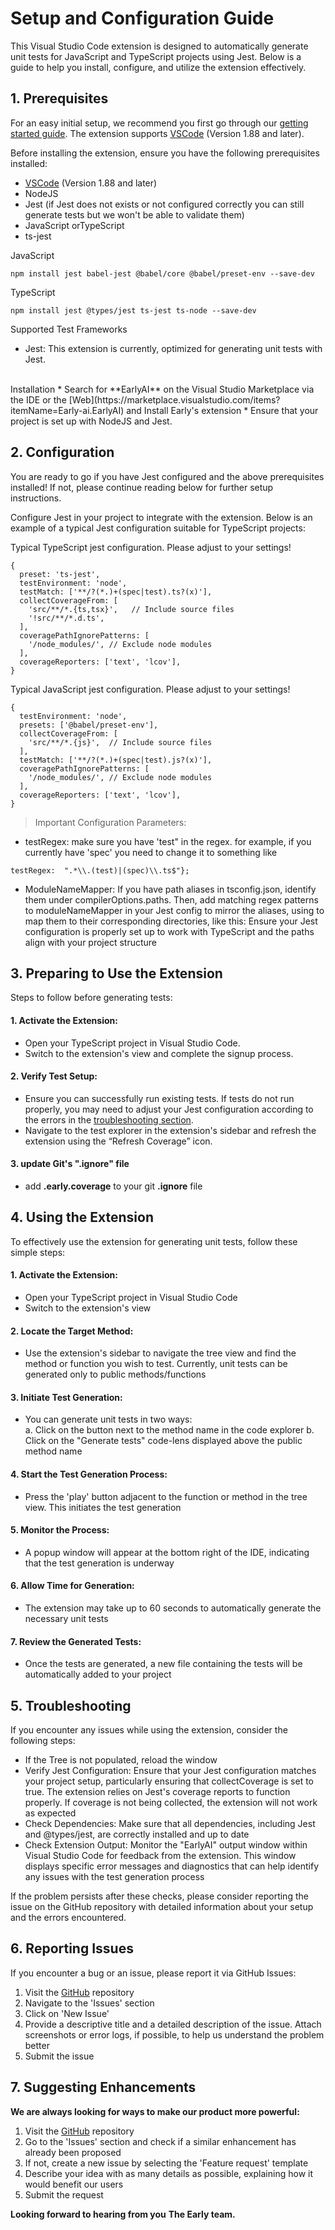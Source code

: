 



# Setup and Configuration Guide

This Visual Studio Code extension is designed to automatically generate unit tests for JavaScript and TypeScript projects using Jest. 
Below is a guide to help you install, configure, and utilize the extension effectively.

## 1. Prerequisites
For an easy initial setup, we recommend you first go through our [getting started guide](https://www.startearly.ai/docs/getting-started).
The extension supports [VSCode](https://code.visualstudio.com/download) (Version 1.88 and later).

Before installing the extension, ensure you have the following prerequisites installed:

* [VSCode](https://code.visualstudio.com/download) (Version 1.88 and later)
* NodeJS
* Jest (if Jest does not exists or not configured correctly you can still generate tests but we won't be able to validate them)
* JavaScript orTypeScript
* ts-jest

JavaScript
```
npm install jest babel-jest @babel/core @babel/preset-env --save-dev
```

TypeScript
```
npm install jest @types/jest ts-jest ts-node --save-dev
```


Supported Test Frameworks
* Jest: This extension is currently, optimized for generating unit tests with Jest.
<br>
Installation
* Search for **EarlyAI** on the Visual Studio Marketplace via the IDE or the [Web](https://marketplace.visualstudio.com/items?itemName=Early-ai.EarlyAI) and Install Early's extension 
* Ensure that your project is set up with NodeJS and Jest.

## 2. Configuration
You are ready to go if you have Jest configured and the above prerequisites installed! If not, please continue reading below for further setup instructions.

Configure Jest in your project to integrate with the extension. Below is an example of a typical Jest configuration suitable for TypeScript projects:

Typical TypeScript jest configuration. Please adjust to your settings!
```
{
  preset: 'ts-jest',
  testEnvironment: 'node',
  testMatch: ['**/?(*.)+(spec|test).ts?(x)'],
  collectCoverageFrom: [
    'src/**/*.{ts,tsx}',   // Include source files
    '!src/**/*.d.ts',  
  ],
  coveragePathIgnorePatterns: [
    '/node_modules/', // Exclude node modules
  ],
  coverageReporters: ['text', 'lcov'],
}
```

Typical JavaScript jest configuration. Please adjust to your settings!
```
{
  testEnvironment: 'node',
  presets: ['@babel/preset-env'],
  collectCoverageFrom: [
    'src/**/*.{js}',  // Include source files
  ],
  testMatch: ['**/?(*.)+(spec|test).js?(x)'],
  coveragePathIgnorePatterns: [
    '/node_modules/', // Exclude node modules
  ],
  coverageReporters: ['text', 'lcov'],
}
```

>Important Configuration Parameters:
* testRegex: make sure you have 'test" in the regex. for example, if you currently have 'spec' you need to change it to something like 
```
testRegex:  ".*\\.(test)|(spec)\\.ts$"};
```
* ModuleNameMapper: If you have path aliases in tsconfig.json, identify them under compilerOptions.paths. Then, add matching regex patterns to moduleNameMapper in your Jest config to mirror the aliases, using <rootDir> to map them to their corresponding directories, like this:
Ensure your Jest configuration is properly set up to work with TypeScript and the paths align with your project structure
 
## 3. Preparing to Use the Extension
Steps to follow before generating tests:

#### 1. Activate the Extension:
* Open your TypeScript project in Visual Studio Code.
* Switch to the extension's view and complete the signup process.

#### 2. Verify Test Setup:
* Ensure you can successfully run existing tests. If tests do not run properly, you may need to adjust your Jest configuration according to the errors in the [troubleshooting section](#5troubleshooting).
* Navigate to the test explorer in the extension's sidebar and refresh the extension using the “Refresh Coverage” icon.

#### 3. update Git's ".ignore" file
* add **.early.coverage** to your git **.ignore** file 
 
## 4. Using the Extension
To effectively use the extension for generating unit tests, follow these simple steps:
#### 1. Activate the Extension:
* Open your TypeScript project in Visual Studio Code
* Switch to the extension's view
#### 2. Locate the Target Method:
* Use the extension's sidebar to navigate the tree view and find the method or function you wish to test. Currently, unit tests can be generated only to public methods/functions
#### 3. Initiate Test Generation:
* You can generate unit tests in two ways:
  <br>
a.	Click on the button next to the method name in the code explorer
b.	Click on the "Generate tests" code-lens displayed above the public method name
#### 4. Start the Test Generation Process:
* Press the 'play' button adjacent to the function or method in the tree view. This initiates the test generation
#### 5. Monitor the Process:
* A popup window will appear at the bottom right of the IDE, indicating that the test generation is underway
#### 6. Allow Time for Generation:
* The extension may take up to 60 seconds to automatically generate the necessary unit tests
#### 7. Review the Generated Tests:
* Once the tests are generated, a new file containing the tests will be automatically added to your project
 
## 5. Troubleshooting
If you encounter any issues while using the extension, consider the following steps:

* If the Tree is not populated, reload the window
* Verify Jest Configuration: Ensure that your Jest configuration matches your project setup, particularly ensuring that collectCoverage is set to true. The extension relies on Jest's coverage reports to function properly. If coverage is not being collected, the extension will not work as expected
* Check Dependencies: Make sure that all dependencies, including Jest and @types/jest, are correctly installed and up to date
* Check Extension Output: Monitor the "EarlyAI" output window within Visual Studio Code for feedback from the extension. This window displays specific error messages and diagnostics that can help identify any issues with the test generation process

If the problem persists after these checks, please consider reporting the issue on the GitHub repository with detailed information about your setup and the errors encountered.

## 6. Reporting Issues
If you encounter a bug or an issue, please report it via GitHub Issues:
1.	Visit the [GitHub](https://github.com/earlyai/earlyai-vscode-release/issues) repository
2.	Navigate to the 'Issues' section
3.	Click on 'New Issue'
4.	Provide a descriptive title and a detailed description of the issue. Attach screenshots or error logs, if possible, to help us understand the problem better
5.	Submit the issue
## 7. Suggesting Enhancements
**We are always looking for ways to make our product more powerful:**
1.	Visit the [GitHub](https://github.com/earlyai/earlyai-vscode-release/issues) repository
2.	Go to the 'Issues' section and check if a similar enhancement has already been proposed
3.	If not, create a new issue by selecting the 'Feature request' template
4.	Describe your idea with as many details as possible, explaining how it would benefit our users
5.	Submit the request


**Looking forward to hearing from you**
**The Early team.**
